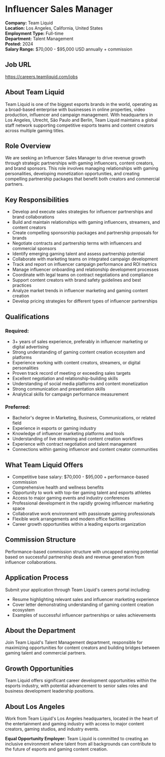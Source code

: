 # Influencer Sales Manager
**Company:** Team Liquid  
**Location:** Los Angeles, California, United States  
**Employment Type:** Full-time  
**Department:** Talent Management  
**Posted:** 2024  
**Salary Range:** $70,000 - $95,000 USD annually + commission

## Job URL
https://careers.teamliquid.com/jobs

## About Team Liquid
Team Liquid is one of the biggest esports brands in the world, operating as a broad-based enterprise with businesses in online properties, video production, influencer and campaign management. With headquarters in Los Angeles, Utrecht, São Paulo and Berlin, Team Liquid maintains a global staff network supporting competitive esports teams and content creators across multiple gaming titles.

## Role Overview
We are seeking an Influencer Sales Manager to drive revenue growth through strategic partnerships with gaming influencers, content creators, and brand sponsors. This role involves managing relationships with gaming personalities, developing monetization opportunities, and creating compelling partnership packages that benefit both creators and commercial partners.

## Key Responsibilities
- Develop and execute sales strategies for influencer partnerships and brand collaborations
- Build and maintain relationships with gaming influencers, streamers, and content creators
- Create compelling sponsorship packages and partnership proposals for brands
- Negotiate contracts and partnership terms with influencers and commercial sponsors
- Identify emerging gaming talent and assess partnership potential
- Collaborate with marketing teams on integrated campaign development
- Track and report on influencer campaign performance and ROI metrics
- Manage influencer onboarding and relationship development processes
- Coordinate with legal teams on contract negotiations and compliance
- Support content creators with brand safety guidelines and best practices
- Analyze market trends in influencer marketing and gaming content creation
- Develop pricing strategies for different types of influencer partnerships

## Qualifications
### Required:
- 3+ years of sales experience, preferably in influencer marketing or digital advertising
- Strong understanding of gaming content creation ecosystem and platforms
- Experience working with content creators, streamers, or digital personalities
- Proven track record of meeting or exceeding sales targets
- Excellent negotiation and relationship-building skills
- Understanding of social media platforms and content monetization
- Strong communication and presentation skills
- Analytical skills for campaign performance measurement

### Preferred:
- Bachelor's degree in Marketing, Business, Communications, or related field
- Experience in esports or gaming industry
- Knowledge of influencer marketing platforms and tools
- Understanding of live streaming and content creation workflows
- Experience with contract negotiation and talent management
- Connections within gaming influencer and content creator communities

## What Team Liquid Offers
- Competitive base salary: $70,000 - $95,000 + performance-based commission
- Comprehensive health and wellness benefits
- Opportunity to work with top-tier gaming talent and esports athletes
- Access to major gaming events and industry conferences
- Professional development in the rapidly growing influencer marketing space
- Collaborative work environment with passionate gaming professionals
- Flexible work arrangements and modern office facilities
- Career growth opportunities within a leading esports organization

## Commission Structure
Performance-based commission structure with uncapped earning potential based on successful partnership deals and revenue generation from influencer collaborations.

## Application Process
Submit your application through Team Liquid's careers portal including:
- Resume highlighting relevant sales and influencer marketing experience
- Cover letter demonstrating understanding of gaming content creation ecosystem
- Examples of successful influencer partnerships or sales achievements

## About the Department
Join Team Liquid's Talent Management department, responsible for maximizing opportunities for content creators and building bridges between gaming talent and commercial partners.

## Growth Opportunities
Team Liquid offers significant career development opportunities within the esports industry, with potential advancement to senior sales roles and business development leadership positions.

## About Los Angeles
Work from Team Liquid's Los Angeles headquarters, located in the heart of the entertainment and gaming industry with access to major content creators, gaming studios, and industry events.

**Equal Opportunity Employer:** Team Liquid is committed to creating an inclusive environment where talent from all backgrounds can contribute to the future of esports and gaming content creation.
